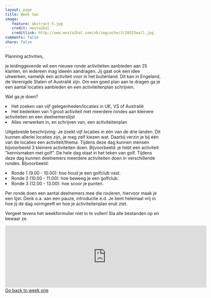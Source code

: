 ```yaml
---
layout: page 
title: Week two 
image: 
   feature: abstract-5.jpg
   credit: mosta2bal
   creditlink: http://www.mosta2bal.com/vb/imgcache/3/28525wall.jpg
comments: false
share: false 
---
```

Planning activities,

je leidinggevende wil een nieuwe ronde activiteiten aanbieden aan 25 klanten, en iedereen mag ideeën aandragen. Jij gaat ook een idee uitwerken, namelijk een activiteit voor in het buitenland. Dit kan in Engeland, de Verenigde Staten of Australië zijn. Om een goed plan aan te dragen ga je een aantal locaties aanbieden en een activiteitenplan schrijven.

Wat ga je doen?
<li>Het zoeken van vijf gelegenheden/locaties in UK, VS of Australië</li>
<li>Het bedenken van 1 groot activiteit met meerdere rondes aan kleinere activiteiten en een deelnemerslijst</li>
<li>Alles verwerken in, en schrijven van, een activiteitenplan</li>

Uitgebreide beschrijving:
Je zoekt vijf locaties in één van de drie landen. Dit kunnen allerlei locaties zijn, je mag zelf kiezen wat. Daarbij verzin je bij één van de locaties een activiteit/thema. Tijdens deze dag kunnen mensen bijvoorbeeld 3 kleinere activiteiten doen. 
Bijvoorbeeld: je hebt een activiteit "kennismaken met golf". De hele dag staat in het teken van golf. Tijdens deze dag kunnen deelnemers meerdere activiteiten doen in verschillende rondes. 
Bijvoorbeeld: 
<li>Ronde 1 (9.00 - 10.00): hoe houd je een golfclub vast.</li> 
<li>Ronde 2 (10.00 - 11.00): hoe beweeg je een golfclub. </li>
<li>Ronde 3 (12.00 - 13.00): hoe scoor je punten. </li>

Per ronde doen een aantal deelnemers mee die rouleren, hiervoor maak je een lijst. Denk o.a. aan een pauze, introductie e.d. Je bent helemaal vrij in hoe jij de dag vormgeeft en hoe je activiteitenplan eruit ziet.

Vergeet tevens het weekformulier niet in te vullen! Sla alle bestanden op en bewaar ze.


<iframe src="https://drive.google.com/embeddedfolderview?id=0BycjBNS3AKDWM2VweUJVS1pBc1U#list" width="650" height="200" frameborder="0"></iframe>






<div style="float: left"> 
<a href="{{ site.url }}/leisure-hospitality/project/week-1/" class="btn">Go back to week one</a>
</div>

<!--<div style="float: right"> 
<a href="{{ site.url }}/leisure-hospitality/project/week-3/" class="btn">Go to week three</a>
</div> !-->

